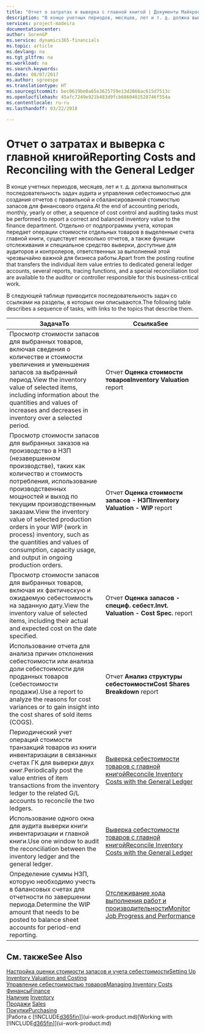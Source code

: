 ```yaml
---
title: "Отчет о затратах и выверка с главной книгой | Документы Майкрософт"
description: "В конце учетных периодов, месяцев, лет и т. д. должна выполняться последовательность задач аудита и управления себестоимостью для создания отчетов с правильной и сбалансированной стоимостью запасов для финансового отдела. Отдельно от подпрограммы учета, которая передает операции стоимости отдельных товаров в выделенные счета главной книги, существует несколько отчетов, а также функции отслеживания и специальное средство выверки, доступные для аудиторов и контролеров, ответственных за выполнений этой чрезвычайно важной для бизнеса работы."
services: project-madeira
documentationcenter: 
author: SorenGP
ms.service: dynamics365-financials
ms.topic: article
ms.devlang: na
ms.tgt_pltfrm: na
ms.workload: na
ms.search.keywords: 
ms.date: 08/07/2017
ms.author: sgroespe
ms.translationtype: HT
ms.sourcegitcommit: bec0619be0a65e3625759e13d2866ac615d7513c
ms.openlocfilehash: 45afc7249e921b483d9fcb6860401528746f554a
ms.contentlocale: ru-ru
ms.lasthandoff: 03/22/2018

---
```

# <a name="reporting-costs-and-reconciling-with-the-general-ledger"></a><span data-ttu-id="221ba-104">Отчет о затратах и выверка с главной книгой</span><span class="sxs-lookup"><span data-stu-id="221ba-104">Reporting Costs and Reconciling with the General Ledger</span></span>
<span data-ttu-id="221ba-105">В конце учетных периодов, месяцев, лет и т. д. должна выполняться последовательность задач аудита и управления себестоимостью для создания отчетов с правильной и сбалансированной стоимостью запасов для финансового отдела.</span><span class="sxs-lookup"><span data-stu-id="221ba-105">At the end of accounting periods, monthly, yearly or other, a sequence of cost control and auditing tasks must be performed to report a correct and balanced inventory value to the finance department.</span></span> <span data-ttu-id="221ba-106">Отдельно от подпрограммы учета, которая передает операции стоимости отдельных товаров в выделенные счета главной книги, существует несколько отчетов, а также функции отслеживания и специальное средство выверки, доступные для аудиторов и контролеров, ответственных за выполнений этой чрезвычайно важной для бизнеса работы.</span><span class="sxs-lookup"><span data-stu-id="221ba-106">Apart from the posting routine that transfers the individual item value entries to dedicated general ledger accounts, several reports, tracing functions, and a special reconciliation tool are available to the auditor or controller responsible for this business-critical work.</span></span>  

 <span data-ttu-id="221ba-107">В следующей таблице приводится последовательность задач со ссылками на разделы, в которых они описываются.</span><span class="sxs-lookup"><span data-stu-id="221ba-107">The following table describes a sequence of tasks, with links to the topics that describe them.</span></span>   

|<span data-ttu-id="221ba-108">**Задача**</span><span class="sxs-lookup"><span data-stu-id="221ba-108">**To**</span></span>|<span data-ttu-id="221ba-109">**Ссылка**</span><span class="sxs-lookup"><span data-stu-id="221ba-109">**See**</span></span>|  
|------------|-------------|  
|<span data-ttu-id="221ba-110">Просмотр стоимости запасов для выбранных товаров, включая сведения о количестве и стоимости увеличения и уменьшения запасов за выбранный период.</span><span class="sxs-lookup"><span data-stu-id="221ba-110">View the inventory value of selected items, including information about the quantities and values of increases and decreases in inventory over a selected period.</span></span>|<span data-ttu-id="221ba-111">Отчет **Оценка стоимости товаров**</span><span class="sxs-lookup"><span data-stu-id="221ba-111">**Inventory Valuation** report</span></span>|  
|<span data-ttu-id="221ba-112">Просмотр стоимости запасов для выбранных заказов на производство в НЗП (незавершенном производстве), таких как количество и стоимость потребления, использование производственных мощностей и выход по текущим производственным заказам.</span><span class="sxs-lookup"><span data-stu-id="221ba-112">View the inventory value of selected production orders in your WIP (work in process) inventory, such as the quantities and values of consumption, capacity usage, and output in ongoing production orders.</span></span>|<span data-ttu-id="221ba-113">Отчет **Оценка стоимости запасов - НЗП**</span><span class="sxs-lookup"><span data-stu-id="221ba-113">**Inventory Valuation - WIP** report</span></span>|  
|<span data-ttu-id="221ba-114">Просмотр стоимости запасов для выбранных товаров, включая их фактическую и ожидаемую себестоимость на заданную дату.</span><span class="sxs-lookup"><span data-stu-id="221ba-114">View the inventory value of selected items, including their actual and expected cost on the date specified.</span></span>|<span data-ttu-id="221ba-115">Отчет **Оценка запасов - специф. себест.**</span><span class="sxs-lookup"><span data-stu-id="221ba-115">**Invt. Valuation - Cost Spec.** report</span></span>|  
|<span data-ttu-id="221ba-116">Использование отчета для анализа причин отклонения себестоимости или анализа доли себестоимости для проданных товаров (себестоимости продажи).</span><span class="sxs-lookup"><span data-stu-id="221ba-116">Use a report to analyze the reasons for cost variances or to gain insight into the cost shares of sold items (COGS).</span></span>|<span data-ttu-id="221ba-117">Отчет **Анализ структуры себестоимости**</span><span class="sxs-lookup"><span data-stu-id="221ba-117">**Cost Shares Breakdown** report</span></span>|  
|<span data-ttu-id="221ba-118">Периодический учет операций стоимости транзакций товаров из книги инвентаризации в связанных счетах ГК для выверки двух книг.</span><span class="sxs-lookup"><span data-stu-id="221ba-118">Periodically post the value entries of item transactions from the inventory ledger to the related G/L accounts to reconcile the two ledgers.</span></span>|[<span data-ttu-id="221ba-119">Выверка себестоимости товаров с главной книгой</span><span class="sxs-lookup"><span data-stu-id="221ba-119">Reconcile Inventory Costs with the General Ledger</span></span>](finance-how-to-post-inventory-costs-to-the-general-ledger.md)|  
|<span data-ttu-id="221ba-120">Использование одного окна для аудита выверки книги инвентаризации и главной книги.</span><span class="sxs-lookup"><span data-stu-id="221ba-120">Use one window to audit the reconciliation between the inventory ledger and the general ledger.</span></span>|[<span data-ttu-id="221ba-121">Выверка себестоимости товаров с главной книгой</span><span class="sxs-lookup"><span data-stu-id="221ba-121">Reconcile Inventory Costs with the General Ledger</span></span>](finance-how-to-post-inventory-costs-to-the-general-ledger.md)|  
|<span data-ttu-id="221ba-122">Определение суммы НЗП, которую необходимо учесть в балансовых счетах для отчетности по завершении периода.</span><span class="sxs-lookup"><span data-stu-id="221ba-122">Determine the WIP amount that needs to be posted to balance sheet accounts for period-end reporting.</span></span>|[<span data-ttu-id="221ba-123">Отслеживание хода выполнения работ и производительности</span><span class="sxs-lookup"><span data-stu-id="221ba-123">Monitor Job Progress and Performance</span></span>](projects-how-monitor-progress-performance.md)|

## <a name="see-also"></a><span data-ttu-id="221ba-124">См. также</span><span class="sxs-lookup"><span data-stu-id="221ba-124">See Also</span></span>  
[<span data-ttu-id="221ba-125">Настройка оценки стоимости запасов и учета себестоимости</span><span class="sxs-lookup"><span data-stu-id="221ba-125">Setting Up Inventory Valuation and Costing</span></span>](finance-set-up-inventory-valuation-and-costing.md)  
[<span data-ttu-id="221ba-126">Управление себестоимостью товаров</span><span class="sxs-lookup"><span data-stu-id="221ba-126">Managing Inventory Costs</span></span>](finance-manage-inventory-costs.md)  
[<span data-ttu-id="221ba-127">Финансы</span><span class="sxs-lookup"><span data-stu-id="221ba-127">Finance</span></span>](finance.md)  
<span data-ttu-id="221ba-128">[Наличие](inventory-manage-inventory.md) </span><span class="sxs-lookup"><span data-stu-id="221ba-128">[Inventory](inventory-manage-inventory.md) </span></span>  
<span data-ttu-id="221ba-129">[Продажи](sales-manage-sales.md) </span><span class="sxs-lookup"><span data-stu-id="221ba-129">[Sales](sales-manage-sales.md) </span></span>  
[<span data-ttu-id="221ba-130">Покупки</span><span class="sxs-lookup"><span data-stu-id="221ba-130">Purchasing</span></span>](purchasing-manage-purchasing.md)  
<span data-ttu-id="221ba-131">[Работа с [!INCLUDE[d365fin](includes/d365fin_md.md)]](ui-work-product.md)</span><span class="sxs-lookup"><span data-stu-id="221ba-131">[Working with [!INCLUDE[d365fin](includes/d365fin_md.md)]](ui-work-product.md)</span></span>

